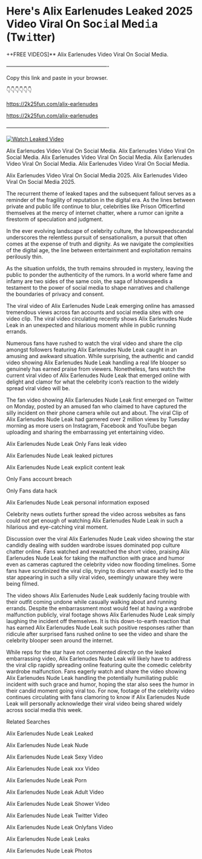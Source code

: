 # Here's Alix Earlenudes Leaked 2025 Video Viral On Soc𝚒al Med𝚒a (Tw𝚒tter)

++FREE VIDEOS]** Alix Earlenudes Video Viral On Social Media.

———————————————————-

Copy this link and paste in your browser.

👇👇👇👇👇👇

https://2k25fun.com/alix-earlenudes

https://2k25fun.com/alix-earlenudes

———————————————————-

[![Watch Leaked Video](https://miro.medium.com/v2/resize:fit:828/format:webp/1*cilzJN44JGOrTw9NJCrNHA.gif "Watch Leaked Video")](https://2k25fun.com/alix-earlenudes)

Alix Earlenudes Video Viral On Social Media. Alix Earlenudes Video Viral On Social Media. Alix Earlenudes Video Viral On Social Media. Alix Earlenudes Video Viral On Social Media. Alix Earlenudes Video Viral On Social Media.

Alix Earlenudes Video Viral On Social Media 2025. Alix Earlenudes Video Viral On Social Media 2025.

The recurrent theme of leaked tapes and the subsequent fallout serves as a reminder of the fragility of reputation in the digital era. As the lines between private and public life continue to blur, celebrities like Prison Officerfind themselves at the mercy of internet chatter, where a rumor can ignite a firestorm of speculation and judgment.

In the ever evolving landscape of celebrity culture, the Ishowspeedscandal underscores the relentless pursuit of sensationalism, a pursuit that often comes at the expense of truth and dignity. As we navigate the complexities of the digital age, the line between entertainment and exploitation remains perilously thin.

As the situation unfolds, the truth remains shrouded in mystery, leaving the public to ponder the authenticity of the rumors. In a world where fame and infamy are two sides of the same coin, the saga of Ishowspeedis a testament to the power of social media to shape narratives and challenge the boundaries of privacy and consent.

The viral video of Alix Earlenudes Nude Leak emerging online has amassed tremendous views across fan accounts and social media sites with one video clip. The viral video circulating recently shows Alix Earlenudes Nude Leak in an unexpected and hilarious moment while in public running errands.

Numerous fans have rushed to watch the viral video and share the clip amongst followers featuring Alix Earlenudes Nude Leak caught in an amusing and awkward situation. While surprising, the authentic and candid video showing Alix Earlenudes Nude Leak handling a real life blooper so genuinely has earned praise from viewers. Nonetheless, fans watch the current viral video of Alix Earlenudes Nude Leak that emerged online with delight and clamor for what the celebrity icon’s reaction to the widely spread viral video will be.

The fan video showing Alix Earlenudes Nude Leak first emerged on Twitter on Monday, posted by an amused fan who claimed to have captured the silly incident on their phone camera while out and about. The viral Clip of Alix Earlenudes Nude Leak had garnered over 2 million views by Tuesday morning as more users on Instagram, Facebook and YouTube began uploading and sharing the embarrassing yet entertaining video.

Alix Earlenudes Nude Leak Only Fans leak video

Alix Earlenudes Nude Leak leaked pictures

Alix Earlenudes Nude Leak explicit content leak

Only Fans account breach

Only Fans data hack

Alix Earlenudes Nude Leak personal information exposed

Celebrity news outlets further spread the video across websites as fans could not get enough of watching Alix Earlenudes Nude Leak in such a hilarious and eye-catching viral moment.

Discussion over the viral Alix Earlenudes Nude Leak video showing the star candidly dealing with sudden wardrobe issues dominated pop culture chatter online. Fans watched and rewatched the short video, praising Alix Earlenudes Nude Leak for taking the malfunction with grace and humor even as cameras captured the celebrity video now flooding timelines. Some fans have scrutinized the viral clip, trying to discern what exactly led to the star appearing in such a silly viral video, seemingly unaware they were being filmed.

The video shows Alix Earlenudes Nude Leak suddenly facing trouble with their outfit coming undone while casually walking about and running errands. Despite the embarrassment most would feel at having a wardrobe malfunction publicly, viral footage shows Alix Earlenudes Nude Leak simply laughing the incident off themselves. It is this down-to-earth reaction that has earned Alix Earlenudes Nude Leak such positive responses rather than ridicule after surprised fans rushed online to see the video and share the celebrity blooper seen around the internet.

While reps for the star have not commented directly on the leaked embarrassing video, Alix Earlenudes Nude Leak will likely have to address the viral clip rapidly spreading online featuring quite the comedic celebrity wardrobe malfunction. Fans eagerly watch and share the video showing Alix Earlenudes Nude Leak handling the potentially humiliating public incident with such grace and humor, hoping the star also sees the humor in their candid moment going viral too. For now, footage of the celebrity video continues circulating with fans clamoring to know if Alix Earlenudes Nude Leak will personally acknowledge their viral video being shared widely across social media this week.

Related Searches

Alix Earlenudes Nude Leak Leaked

Alix Earlenudes Nude Leak Nude

Alix Earlenudes Nude Leak Sexy Video

Alix Earlenudes Nude Leak xxx Video

Alix Earlenudes Nude Leak Porn

Alix Earlenudes Nude Leak Adult Video

Alix Earlenudes Nude Leak Shower Video

Alix Earlenudes Nude Leak Twitter Video

Alix Earlenudes Nude Leak Onlyfans Video

Alix Earlenudes Nude Leak Leaks

Alix Earlenudes Nude Leak Photos